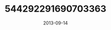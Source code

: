 ---
title: "544292291690703363"
cover: "2013-09-14 06.38.39 544292291690703363_46248401"
photo: "2013-09-14 06.38.39 544292291690703363_46248401"
date: "2013-09-14"
type: "photo"
---